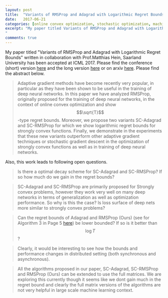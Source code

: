 ```yaml
---
layout: post
title:  "Variants of RMSProp and Adagrad with Logarithmic Regret Bounds"
date:   2017-06-21 
categories: [online convex optimization, stochastic optimization, machine learning, deep learning]
excerpt: "My paper titled Variants of RMSProp and Adagrad with Logarithmic Regret Bounds written in collaboration with Prof.Matthias Hein, Saarland University has been accepted at ICML 2017. Adaptive gradient methods have become recently very popular, in particular as they have been shown to be useful in the training of deep neural networks. In this paper we have analyzed RMSProp, originally proposed for the training of deep neural networks, in the context of online convex optimization and show optimal regret bounds. Moreover, we propose two variants SC-Adagrad and SC-RMSProp for which we show logarithmic regret bounds for strongly convex functions. Finally, we demonstrate in the experiments that these new variants outperform other adaptive gradient techniques or stochastic gradient descent in the optimization of strongly convex functions as well as in training of deep neural networks.
"
comments: true
---
```

My paper titled "Variants of RMSProp and Adagrad with Logarithmic Regret Bounds" written in collaboration with Prof.Matthias Hein, Saarland University has been accepted at ICML 2017. Please find the conference (short) version [here](http://www.ml.uni-saarland.de/Publications/MukHei-VariantsRMSPropAdagradLogRegret.pdf) and the long version [here](http://www.ml.uni-saarland.de/Publications/MukHei-VariantsRMSPropAdagradLogRegretLongVersion.pdf) or on arxiv [here](https://arxiv.org/abs/1706.05507). Please find the abstract below.

>Adaptive gradient methods have become recently very popular, in particular as they have been shown to be useful in the training of deep neural networks. In this paper we have analyzed RMSProp, originally proposed for the training of deep neural networks, in the context of online convex optimization and show $$\sqrt{T}$$-type regret bounds. Moreover, we propose two variants SC-Adagrad and SC-RMSProp for which we show logarithmic regret bounds for strongly convex functions. Finally, we demonstrate in the experiments that these new variants outperform other adaptive gradient techniques or stochastic gradient descent in the optimization of strongly convex functions as well as in training of deep neural networks.

Also, this work leads to following open questions.

> Is there a optimal decay scheme for SC-Adagrad and SC-RMSProp? If so how much do we gain in the regret bounds?

> SC-Adagrad and SC-RMSProp are primarily proposed for Strongly convex problems, however they work very well on many deep networks in terms of generalization as well as optimization performance. So why is this the case? Is loss surface of deep nets more similar to strongly convex problems?

> Can the regret bounds of Adagrad and RMSProp (Ours) (see for Algorithm 3 in Page 5 [here](http://www.ml.uni-saarland.de/Publications/MukHei-VariantsRMSPropAdagradLogRegret.pdf)) be lower bounded? If so is it better than $$\log T$$?

> Clearly, it would be interesting to see how the bounds and performance changes in distributed setting (both synchronous and asynchronous).

> All the algorithms proposed in our paper, SC-Adagrad, SC-RMSProp and RMSProp (Ours) can be extended to use the full matrices. We are exploring this currently though it seems like we dont gain much in the regret bound and clearly the full matrix versions of the algorithms are not very helpful in large scale machine learning context.


